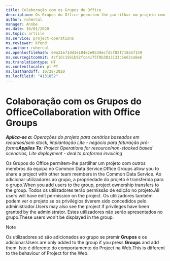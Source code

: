 ```yaml
---
title: Colaboração com os Grupos do Office
description: Os Grupos do Office permitem-lhe partilhar um projeto com outros membros da equipa no Common Data Service.
author: ruhercul
manager: Annbe
ms.date: 10/01/2020
ms.topic: article
ms.service: project-operations
ms.reviewer: kfend
ms.author: ruhercul
ms.openlocfilehash: e0a31e71dd1e184e2e9539ecfd5f82f718a5f159
ms.sourcegitcommit: 4cf1dc1561b92fca4175f0b3813133c5e63ce8e6
ms.translationtype: HT
ms.contentlocale: pt-PT
ms.lasthandoff: 10/28/2020
ms.locfileid: "4131852"
---
```

# <a name="collaboration-with-office-groups"></a><span data-ttu-id="09b6f-103">Colaboração com os Grupos do Office</span><span class="sxs-lookup"><span data-stu-id="09b6f-103">Collaboration with Office Groups</span></span>

<span data-ttu-id="09b6f-104">_**Aplica-se a:** Operações do projeto para cenários baseados em recursos/sem stock, implantação Lite - negócio para faturação pró-forma_</span><span class="sxs-lookup"><span data-stu-id="09b6f-104">_**Applies To:** Project Operations for resource/non-stocked based scenarios, Lite deployment - deal to proforma invoicing_</span></span>

<span data-ttu-id="09b6f-105">Os Grupos do Office permitem-lhe partilhar um projeto com outros membros da equipa no Common Data Service.</span><span class="sxs-lookup"><span data-stu-id="09b6f-105">Office Groups allow you to share a project with other team members in the Common Data Service.</span></span> <span data-ttu-id="09b6f-106">Ao adicionar utilizadores ao grupo, a propriedade do projeto é transferida para o grupo.</span><span class="sxs-lookup"><span data-stu-id="09b6f-106">When you add users to the group, project ownership transfers to the group.</span></span> <span data-ttu-id="09b6f-107">Todos os utilizadores terão permissão de edição no projeto.</span><span class="sxs-lookup"><span data-stu-id="09b6f-107">All users will have edit permission on the project.</span></span> <span data-ttu-id="09b6f-108">Os utilizadores também podem ver o projeto se os privilégios tiverem sido concedidos pelo administrador.</span><span class="sxs-lookup"><span data-stu-id="09b6f-108">Users may also see the project if privileges have been granted by the administrator.</span></span> <span data-ttu-id="09b6f-109">Estes utilizadores não serão apresentados no grupo.</span><span class="sxs-lookup"><span data-stu-id="09b6f-109">These users won't be displayed in the group.</span></span>

> [!NOTE] 
> <span data-ttu-id="09b6f-110">Os utilizadores só são adicionados ao grupo se premir **Grupos** e os adicionar.</span><span class="sxs-lookup"><span data-stu-id="09b6f-110">Users are only added to the group if you press **Groups** and add them.</span></span> <span data-ttu-id="09b6f-111">Isto é diferente do comportamento do Project na Web.</span><span class="sxs-lookup"><span data-stu-id="09b6f-111">This is different to the behaviour of Project for the Web.</span></span> 

